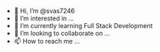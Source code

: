 - 👋 Hi, I’m @svas7246
- 👀 I’m interested in ...
- 🌱 I’m currently learning Full Stack Development
- 💞️ I’m looking to collaborate on ...
- 📫 How to reach me ...

<!---
svas7246/svas7246 is a ✨ special ✨ repository because its `README.md` (this file) appears on your GitHub profile.
You can click the Preview link to take a look at your changes.
--->
